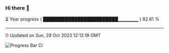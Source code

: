 ### Hi there 👋

⏳ Year progress { ████████████████████████▁▁▁▁▁▁ } 82.61 %

---

⏰ Updated on Sun, 29 Oct 2023 12:12:19 GMT

![Progress Bar CI](https://github.com/Shyam-Makwana/GitHub-Actions-Demo/workflows/Progress%20Bar%20CI/badge.svg)

